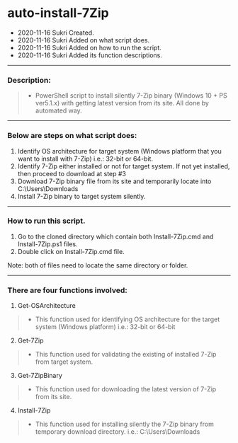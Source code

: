 # auto-install-7Zip
* 2020-11-16 Sukri Created.
* 2020-11-16 Sukri Added on what script does.
* 2020-11-16 Sukri Added on how to run the script.
* 2020-11-16 Sukri Added its function descriptions.

---

### Description:
> * PowerShell script to install silently 7-Zip binary (Windows 10 + PS ver5.1.x) with getting latest version from its site. All done by automated way.

---

### Below are steps on what script does:

1. Identify OS architecture for target system (Windows platform that you want to install with 7-Zip) i.e.: 32-bit or 64-bit.
2. Identify 7-Zip either installed or not for target system. If not yet installed, then proceed to download at step #3
3. Download 7-Zip binary file from its site and temporarily locate into C:\Users<userprofile>\Downloads
4. Install 7-Zip binary to target system silently.

---  

### How to run this script.

1. Go to the cloned directory which contain both Install-7Zip.cmd and Install-7Zip.ps1 files.
2. Double click on Install-7Zip.cmd file.

Note: both of files need to locate the same directory or folder.

---

### There are four functions involved:

1. Get-OSArchitecture
> * This function used for identifying OS architecture for the target system (Windows platform) i.e.: 32-bit or 64-bit

2. Get-7Zip
> * This function used for validating the existing of installed 7-Zip from target system.

3. Get-7ZipBinary
> *  This function used for downloading the latest version of 7-Zip from its site.
4. Install-7Zip

> * This function used for installing silently the 7-Zip binary from temporary download directory. i.e.: C:\Users<UserProfile>\Downloads
